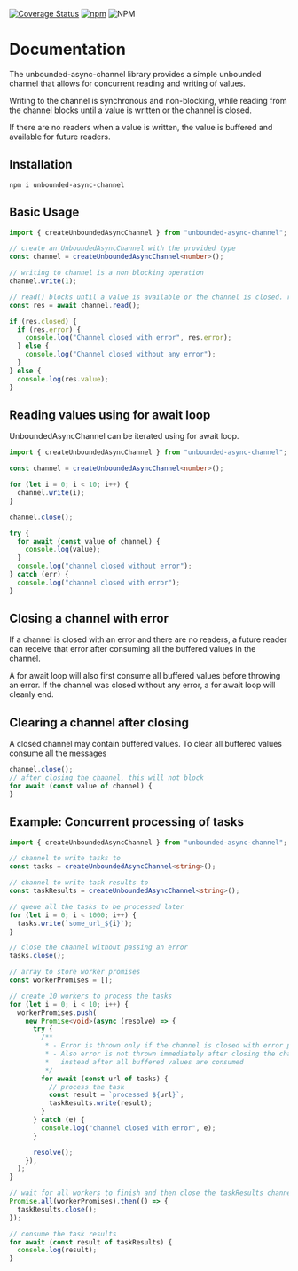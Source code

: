 [![Coverage Status](https://coveralls.io/repos/github/amit13k/unbounded-async-channel/badge.svg?branch=main)](https://coveralls.io/github/amit13k/unbounded-async-channel?branch=main)
[![npm](https://img.shields.io/npm/v/unbounded-async-channel)](https://www.npmjs.com/package/unbounded-async-channel)
![NPM](https://img.shields.io/npm/l/unbounded-async-channel)

# Documentation

The unbounded-async-channel library provides a simple unbounded channel that allows for concurrent reading and writing of values.

Writing to the channel is synchronous and non-blocking, while reading from the channel blocks until a value is written or the channel is closed.

If there are no readers when a value is written, the value is buffered and available for future readers.

## Installation

```
npm i unbounded-async-channel
```

## Basic Usage

```ts
import { createUnboundedAsyncChannel } from "unbounded-async-channel";

// create an UnboundedAsyncChannel with the provided type
const channel = createUnboundedAsyncChannel<number>();

// writing to channel is a non blocking operation
channel.write(1);

// read() blocks until a value is available or the channel is closed. read() doesn't throw any error
const res = await channel.read();

if (res.closed) {
  if (res.error) {
    console.log("Channel closed with error", res.error);
  } else {
    console.log("Channel closed without any error");
  }
} else {
  console.log(res.value);
}
```

## Reading values using for await loop

UnboundedAsyncChannel can be iterated using for await loop.

```ts
import { createUnboundedAsyncChannel } from "unbounded-async-channel";

const channel = createUnboundedAsyncChannel<number>();

for (let i = 0; i < 10; i++) {
  channel.write(i);
}

channel.close();

try {
  for await (const value of channel) {
    console.log(value);
  }
  console.log("channel closed without error");
} catch (err) {
  console.log("channel closed with error");
}
```

## Closing a channel with error

If a channel is closed with an error and there are no readers, a future reader can receive that error after consuming all the buffered values in the channel.

A for await loop will also first consume all buffered values before throwing an error. If the channel was closed without any error, a for await loop will cleanly end.

## Clearing a channel after closing

A closed channel may contain buffered values.
To clear all buffered values consume all the messages

```ts
channel.close();
// after closing the channel, this will not block
for await (const value of channel) {
}
```

## Example: Concurrent processing of tasks

```ts
import { createUnboundedAsyncChannel } from "unbounded-async-channel";

// channel to write tasks to
const tasks = createUnboundedAsyncChannel<string>();

// channel to write task results to
const taskResults = createUnboundedAsyncChannel<string>();

// queue all the tasks to be processed later
for (let i = 0; i < 1000; i++) {
  tasks.write(`some_url_${i}`);
}

// close the channel without passing an error
tasks.close();

// array to store worker promises
const workerPromises = [];

// create 10 workers to process the tasks
for (let i = 0; i < 10; i++) {
  workerPromises.push(
    new Promise<void>(async (resolve) => {
      try {
        /**
         * - Error is thrown only if the channel is closed with error parameter.
         * - Also error is not thrown immediately after closing the channel but
         *   instead after all buffered values are consumed
         */
        for await (const url of tasks) {
          // process the task
          const result = `processed ${url}`;
          taskResults.write(result);
        }
      } catch (e) {
        console.log("channel closed with error", e);
      }

      resolve();
    }),
  );
}

// wait for all workers to finish and then close the taskResults channel
Promise.all(workerPromises).then(() => {
  taskResults.close();
});

// consume the task results
for await (const result of taskResults) {
  console.log(result);
}
```
